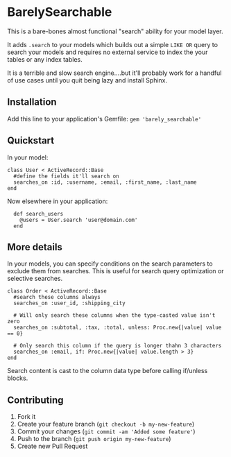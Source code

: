 # BarelySearchable

This is a bare-bones almost functional "search" ability for your model layer.

It adds `.search` to your models which builds out a simple `LIKE OR` query to search your models and requires no external service to index the your tables or any index tables.

It is a terrible and slow search engine....but it'll probably work for a handful of use cases until you quit being lazy and install Sphinx.

## Installation

Add this line to your application's Gemfile: `gem 'barely_searchable'`

## Quickstart

In your model:

```
class User < ActiveRecord::Base
  #define the fields it'll search on
  searches_on :id, :username, :email, :first_name, :last_name
end
```

Now elsewhere in your application:

```
  def search_users
    @users = User.search 'user@domain.com'
  end
```

## More details

In your models, you can specify conditions on the search parameters to exclude them from searches.  This is useful for search query optimization or selective searches.

```
class Order < ActiveRecord::Base
  #search these columns always
  searches_on :user_id, :shipping_city

  # Will only search these columns when the type-casted value isn't zero
  searches_on :subtotal, :tax, :total, unless: Proc.new{|value| value == 0}

  # Only search this column if the query is longer thahn 3 characters
  searches_on :email, if: Proc.new{|value| value.length > 3}
end
```

Search content is cast to the column data type before calling if/unless blocks.

## Contributing

1. Fork it
2. Create your feature branch (`git checkout -b my-new-feature`)
3. Commit your changes (`git commit -am 'Added some feature'`)
4. Push to the branch (`git push origin my-new-feature`)
5. Create new Pull Request

